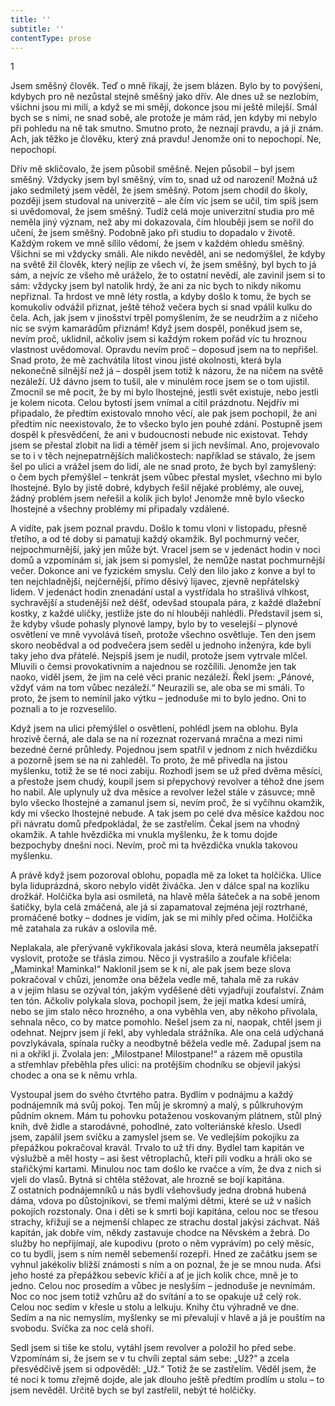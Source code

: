 ```yaml
---
title: ''
subtitle: ''
contentType: prose
---
```


<section>

1

Jsem směšný člověk. Teď o mně říkají, že jsem blázen. Bylo by to povýšení, kdybych pro ně nezůstal stejně směšný jako dřív. Ale dnes už se nezlobím, všichni jsou mi milí, a když se mi smějí, dokonce jsou mi ještě milejší. Smál bych se s nimi, ne snad sobě, ale protože je mám rád, jen kdyby mi nebylo při pohledu na ně tak smutno. Smutno proto, že neznají pravdu, a já ji znám. Ach, jak těžko je člověku, který zná pravdu! Jenomže oni to nepochopí. Ne, nepochopí.

Dřív mě skličovalo, že jsem působil směšně. Nejen působil – byl jsem směšný. Vždycky jsem byl směšný, vím to, snad už od narození! Možná už jako sedmiletý jsem věděl, že jsem směšný. Potom jsem chodil do školy, později jsem studoval na univerzitě – ale čím víc jsem se učil, tím spíš jsem si uvědomoval, že jsem směšný. Tudíž celá moje univerzitní studia pro mě neměla jiný význam, než aby mi dokazovala, čím hlouběji jsem se nořil do učení, že jsem směšný. Podobně jako při studiu to dopadalo v životě. Každým rokem ve mně sílilo vědomí, že jsem v každém ohledu směšný. Všichni se mi vždycky smáli. Ale nikdo nevěděl, ani se nedomýšlel, že kdyby na světě žil člověk, který nejlíp ze všech ví, že jsem směšný, byl bych to já sám, a nejvíc ze všeho mě uráželo, že to ostatní nevědí, ale zavinil jsem si to sám: vždycky jsem byl natolik hrdý, že ani za nic bych to nikdy nikomu nepřiznal. Ta hrdost ve mně léty rostla, a kdyby došlo k tomu, že bych se komukoliv odvážil přiznat, ještě téhož večera bych si snad vpálil kulku do čela. Ach, jak jsem v jinošství trpěl pomyšlením, že se neudržím a z ničeho nic se svým kamarádům přiznám! Když jsem dospěl, poněkud jsem se, nevím proč, uklidnil, ačkoliv jsem si každým rokem pořád víc tu hroznou vlastnost uvědomoval. Opravdu nevím proč – doposud jsem na to nepřišel. Snad proto, že mě zachvátila lítost vinou jisté okolnosti, která byla nekonečně silnější než já – dospěl jsem totiž k názoru, že na ničem na světě nezáleží. Už dávno jsem to tušil, ale v minulém roce jsem se o tom ujistil. Zmocnil se mě pocit, že by mi bylo lhostejné, jestli svět existuje, nebo jestli je kolem nicota. Celou bytostí jsem vnímal a cítil prázdnotu. Nejdřív mi připadalo, že předtím existovalo mnoho věcí, ale pak jsem pochopil, že ani předtím nic neexistovalo, že to všecko bylo jen pouhé zdání. Postupně jsem dospěl k přesvědčení, že ani v budoucnosti nebude nic existovat. Tehdy jsem se přestal zlobit na lidi a téměř jsem si jich nevšímal. Ano, projevovalo se to i v těch nejnepatrnějších maličkostech: například se stávalo, že jsem šel po ulici a vrážel jsem do lidí, ale ne snad proto, že bych byl zamyšlený: o čem bych přemýšlel – tenkrát jsem vůbec přestal myslet, všechno mi bylo lhostejné. Bylo by jistě dobré, kdybych řešil nějaké problémy, ale ouvej, žádný problém jsem neřešil a kolik jich bylo! Jenomže mně bylo všecko lhostejné a všechny problémy mi připadaly vzdálené.

A vidíte, pak jsem poznal pravdu. Došlo k tomu vloni v listopadu, přesně třetího, a od té doby si pamatuji každý okamžik. Byl pochmurný večer, nejpochmurnější, jaký jen může být. Vracel jsem se v jedenáct hodin v noci domů a vzpomínám si, jak jsem si pomyslel, že nemůže nastat pochmurnější večer. Dokonce ani ve fyzickém smyslu. Celý den lilo jako z konve a byl to ten nejchladnější, nejčernější, přímo děsivý lijavec, zjevně nepřátelský lidem. V jedenáct hodin znenadání ustal a vystřídala ho strašlivá vlhkost, sychravější a studenější než déšť, odevšad stoupala pára, z každé dlažební kostky, z každé uličky, jestliže jste do ní hlouběji nahlédli. Představil jsem si, že kdyby všude pohasly plynové lampy, bylo by to veselejší – plynové osvětlení ve mně vyvolává tíseň, protože všechno osvětluje. Ten den jsem skoro neobědval a od podvečera jsem seděl u jednoho inženýra, kde byli taky jeho dva přátelé. Nejspíš jsem je nudil, protože jsem vytrvale mlčel. Mluvili o čemsi provokativním a najednou se rozčílili. Jenomže jen tak naoko, viděl jsem, že jim na celé věci pranic nezáleží. Řekl jsem: „Pánové, vždyť vám na tom vůbec nezáleží.“ Neurazili se, ale oba se mi smáli. To proto, že jsem to nemínil jako výtku – jednoduše mi to bylo jedno. Oni to poznali a to je rozveselilo.

Když jsem na ulici přemýšlel o osvětlení, pohlédl jsem na oblohu. Byla hrozivě černá, ale dala se na ní rozeznat rozervaná mračna a mezi nimi bezedné černé průhledy. Pojednou jsem spatřil v jednom z nich hvězdičku a pozorně jsem se na ni zahleděl. To proto, že mě přivedla na jistou myšlenku, totiž že se té noci zabiju. Rozhodl jsem se už před dvěma měsíci, a přestože jsem chudý, koupil jsem si přepychový revolver a téhož dne jsem ho nabil. Ale uplynuly už dva měsíce a revolver ležel stále v zásuvce; mně bylo všecko lhostejné a zamanul jsem si, nevím proč, že si vyčíhnu okamžik, kdy mi všecko lhostejné nebude. A tak jsem po celé dva měsíce každou noc při návratu domů předpokládal, že se zastřelím. Čekal jsem na vhodný okamžik. A tahle hvězdička mi vnukla myšlenku, že k tomu dojde bezpochyby dnešní noci. Nevím, proč mi ta hvězdička vnukla takovou myšlenku.

A právě když jsem pozoroval oblohu, popadla mě za loket ta holčička. Ulice byla liduprázdná, skoro nebylo vidět živáčka. Jen v dálce spal na kozlíku drožkář. Holčička byla asi osmiletá, na hlavě měla šáteček a na sobě jenom šatičky, byla celá zmáčená, ale já si zapamatoval zejména její roztrhané, promáčené botky – dodnes je vidím, jak se mi mihly před očima. Holčička mě zatahala za rukáv a oslovila mě.

Neplakala, ale přerývaně vykřikovala jakási slova, která neuměla jaksepatří vyslovit, protože se třásla zimou. Něco ji vystrašilo a zoufale křičela: „Maminka! Maminka!“ Naklonil jsem se k ní, ale pak jsem beze slova pokračoval v chůzi, jenomže ona běžela vedle mě, tahala mě za rukáv a v jejím hlasu se ozýval tón, jakým vyděšené děti vyjadřují zoufalství. Znám ten tón. Ačkoliv polykala slova, pochopil jsem, že její matka kdesi umírá, nebo se jim stalo něco hrozného, a ona vyběhla ven, aby někoho přivolala, sehnala něco, co by matce pomohlo. Nešel jsem za ní, naopak, chtěl jsem ji odehnat. Nejprv jsem jí řekl, aby vyhledala strážníka. Ale ona celá udýchaná povzlykávala, spínala ručky a neodbytně běžela vedle mě. Zadupal jsem na ni a okřikl ji. Zvolala jen: „Milostpane! Milostpane!“ a rázem mě opustila a střemhlav přeběhla přes ulici: na protějším chodníku se objevil jakýsi chodec a ona se k němu vrhla.

Vystoupal jsem do svého čtvrtého patra. Bydlím v podnájmu a každý podnájemník má svůj pokoj. Ten můj je skromný a malý, s půlkruhovým půdním oknem. Mám tu pohovku potaženou voskovaným plátnem, stůl plný knih, dvě židle a starodávné, pohodlné, zato volteriánské křeslo. Usedl jsem, zapálil jsem svíčku a zamyslel jsem se. Ve vedlejším pokojíku za přepážkou pokračoval kravál. Trvalo to už tři dny. Bydlel tam kapitán ve výslužbě a měl hosty – asi šest větroplachů, kteří pili vodku a hráli oko se stařičkými kartami. Minulou noc tam došlo ke rvačce a vím, že dva z nich si vjeli do vlasů. Bytná si chtěla stěžovat, ale hrozně se bojí kapitána. Z ostatních podnájemníků u nás bydlí všehovšudy jedna drobná hubená dáma, vdova po důstojníkovi, se třemi malými dětmi, které se už v našich pokojích rozstonaly. Ona i děti se k smrti bojí kapitána, celou noc se třesou strachy, křižují se a nejmenší chlapec ze strachu dostal jakýsi záchvat. Náš kapitán, jak dobře vím, někdy zastavuje chodce na Něvském a žebrá. Do služby ho nepřijímají, ale kupodivu (proto o něm vyprávím) po celý měsíc, co tu bydlí, jsem s ním neměl sebemenší rozepři. Hned ze začátku jsem se vyhnul jakékoliv bližší známosti s ním a on poznal, že je se mnou nuda. Aťsi jeho hosté za přepážkou sebevíc křičí a ať je jich kolik chce, mně je to jedno. Celou noc prosedím a vůbec je neslyším – jednoduše je nevnímám. Noc co noc jsem totiž vzhůru až do svítání a to se opakuje už celý rok. Celou noc sedím v křesle u stolu a lelkuju. Knihy čtu výhradně ve dne. Sedím a na nic nemyslím, myšlenky se mi převalují v hlavě a já je pouštím na svobodu. Svíčka za noc celá shoří.

Sedl jsem si tiše ke stolu, vytáhl jsem revolver a položil ho před sebe. Vzpomínám si, že jsem se v tu chvíli zeptal sám sebe: „Už?“ a zcela přesvědčivě jsem si odpověděl: „Už.“ Totiž že se zastřelím. Věděl jsem, že té noci k tomu zřejmě dojde, ale jak dlouho ještě předtím prodlím u stolu – to jsem nevěděl. Určitě bych se byl zastřelil, nebýt té holčičky.

</section>
